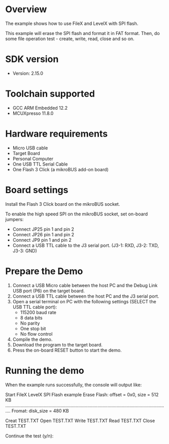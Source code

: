 Overview
========
The example shows how to use FileX and LevelX with SPI flash.

This example will erase the SPI flash and format it in FAT format.
Then, do some file operation test - create, write, read, close and so on.


SDK version
===========
- Version: 2.15.0

Toolchain supported
===================
- GCC ARM Embedded  12.2
- MCUXpresso  11.8.0

Hardware requirements
=====================
- Micro USB cable
- Target Board
- Personal Computer
- One USB TTL Serial Cable
- One Flash 3 Click (a mikroBUS add-on board)

Board settings
==============
Install the Flash 3 Click board on the mikroBUS socket.

To enable the high speed SPI on the mikroBUS socket, set on-board jumpers:
* Connect JP25 pin 1 and pin 2
* Connect JP26 pin 1 and pin 2
* Connect JP9  pin 1 and pin 2
* Connect a USB TTL cable to the J3 serial port. (J3-1: RXD, J3-2: TXD, J3-3: GND)

Prepare the Demo
================
1.  Connect a USB Micro cable between the host PC and the Debug Link USB port (P6) on the target board.
2.  Connect a USB TTL cable between the host PC and the J3 serial port.
3.  Open a serial terminal on PC with the following settings (SELECT the USB TTL cable port):
    - 115200 baud rate
    - 8 data bits
    - No parity
    - One stop bit
    - No flow control
4.  Compile the demo.
5.  Download the program to the target board.
6.  Press the on-board RESET button to start the demo.

Running the demo
================
When the example runs successfully, the console will output like:

Start FileX LevelX SPI Flash example
Erase Flash: offset = 0x0, size = 512 KB
................................................................................................................................
Fromat: disk_size = 480 KB

Creat TEST.TXT
Open TEST.TXT
Write TEST.TXT
Read TEST.TXT
Close TEST.TXT

Continue the test (y/n):

